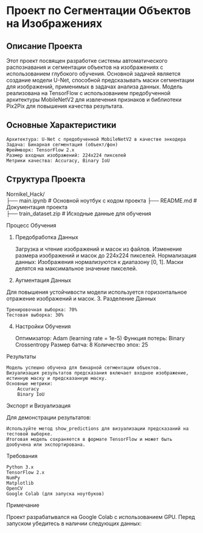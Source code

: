# Проект по Сегментации Объектов на Изображениях

## Описание Проекта
Этот проект посвящен разработке системы автоматического распознавания и сегментации объектов на изображениях с использованием глубокого обучения. Основной задачей является создание модели U-Net, способной предсказывать маски сегментации для изображений, применимых в задачах анализа данных.
Модель реализована на TensorFlow с использованием предобученной архитектуры MobileNetV2 для извлечения признаков и библиотеки Pix2Pix для повышения качества результата.

## Основные Характеристики

    Архитектура: U-Net с предобученной MobileNetV2 в качестве энкодера
    Задача: Бинарная сегментация (объект/фон)
    Фреймворк: TensorFlow 2.x
    Размер входных изображений: 224x224 пикселей
    Метрики качества: Accuracy, Binary IoU

## Структура Проекта
Nornikel_Hack/                
├── main.ipynb                         # Основной ноутбук с кодом проекта
├── README.md                          # Документация проекта         
├── train_dataset.zip                 # Исходные данные для обучения

Процесс Обучения
1. Предобработка Данных

    Загрузка и чтение изображений и масок из файлов.
    Изменение размера изображений и масок до 224x224 пикселей.
    Нормализация данных:
        Изображения нормализуются к диапазону [0, 1].
        Маски делятся на максимальное значение пикселей.

2. Аугментация Данных

Для повышения устойчивости модели используется горизонтальное отражение изображений и масок.
3. Разделение Данных

    Тренировочная выборка: 70%
    Тестовая выборка: 30%

4. Настройки Обучения

    Оптимизатор: Adam (learning rate = 1e-5)
    Функция потерь: Binary Crossentropy
    Размер батча: 8
    Количество эпох: 25

Результаты

    Модель успешно обучена для бинарной сегментации объектов.
    Визуализация результатов предсказания включает входное изображение, истинную маску и предсказанную маску.
    Основные метрики:
        Accuracy
        Binary IoU

Экспорт и Визуализация

Для демонстрации результатов:

    Используйте метод show_predictions для визуализации предсказаний на тестовой выборке.
    Итоговая модель сохраняется в формате TensorFlow и может быть дообучена или экспортирована.

Требования

    Python 3.x
    TensorFlow 2.x
    NumPy
    Matplotlib
    OpenCV
    Google Colab (для запуска ноутбуков)

Примечание

Проект разрабатывался на Google Colab с использованием GPU. Перед запуском убедитесь в наличии следующих данных:

